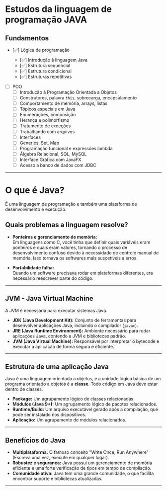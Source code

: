 # Estudos da linguagem de programação JAVA

## Fundamentos

- [✅] Lógica de programação

  - [✅] Introdução à linguagem Java
  - [✅] Estrutura sequencial
  - [✅] Estrutura condicional
  - [✅] Estruturas repetitivas

- [ ] POO
  - [ ] Introdução à Programação Orientada a Objetos
  - [ ] Construtores, palavra `this`, sobrecarga, encapsulamento
  - [ ] Comportamento de memória, arrays, listas
  - [ ] Tópicos especiais em Java
  - [ ] Enumerações, composição
  - [ ] Herança e polimorfismo
  - [ ] Tratamento de exceções
  - [ ] Trabalhando com arquivos
  - [ ] Interfaces
  - [ ] Generics, Set, Map
  - [ ] Programação funcional e expressões lambda
  - [ ] Álgebra Relacional, SQL, MySQL
  - [ ] Interface Gráfica com JavaFX
  - [ ] Acesso a banco de dados com JDBC

---

# O que é Java?

É uma linguagem de programação e também uma plataforma de desenvolvimento e execução.

## Quais problemas a linguagem resolve?

- **Ponteiros e gerenciamento de memória:**  
   Em linguagens como C, você tinha que definir quais variáveis eram ponteiros e quais eram valores, tornando o processo de desenvolvimento confuso devido à necessidade de controle manual de memória. Isso tornava os softwares mais suscetíveis a erros.

- **Portabilidade falha:**  
   Quando um software precisava rodar em plataformas diferentes, era necessário reescrever parte do código.

---

## JVM - Java Virtual Machine

A JVM é necessária para executar sistemas Java.

- **JDK (Java Development Kit):** Conjunto de ferramentas para desenvolver aplicações Java, incluindo o compilador (`javac`).
- **JRE (Java Runtime Environment):** Ambiente necessário para rodar aplicações Java, contendo a JVM e bibliotecas padrão.
- **JVM (Java Virtual Machine):** Responsável por interpretar o bytecode e executar a aplicação de forma segura e eficiente.

---

## Estrutura de uma aplicação Java

Java é uma linguagem orientada a objetos, e a unidade lógica básica de um programa orientado a objetos é a **classe**. Todo código em Java deve estar dentro de classes.

- **Package:** Um agrupamento lógico de classes relacionadas.
- **Módulos (Java 9+):** Um agrupamento lógico de pacotes relacionados.
- **Runtime/Build:** Um arquivo executável gerado após a compilação, que pode ser instalado nos dispositivos.
- **Aplicação:** Um agrupamento de módulos relacionados.

---

## Benefícios do Java

- **Multiplataforma:** O famoso conceito "Write Once, Run Anywhere" (Escreva uma vez, execute em qualquer lugar).
- **Robustez e segurança:** Java possui um gerenciamento de memória eficiente e uma forte verificação de tipos em tempo de compilação.
- **Comunidade ativa:** Java tem uma grande comunidade, o que facilita encontrar suporte e bibliotecas atualizadas.

---
